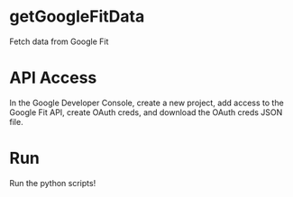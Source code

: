 # getGoogleFitData
Fetch data from Google Fit

# API Access
In the Google Developer Console, create a new project, add access to the Google Fit API, create OAuth creds, and download the OAuth creds JSON file.

# Run
Run the python scripts!
